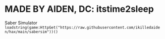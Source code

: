 # MADE BY AIDEN, DC: itstime2sleep
Saber Simulator
``loadstring(game:HttpGet("https://raw.githubusercontent.com/ikilledaiden/hax/main/sabersim"))()``
